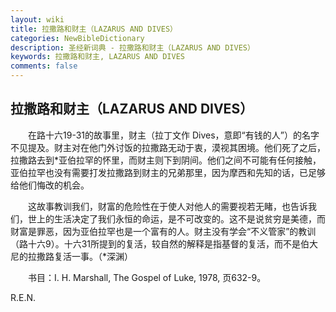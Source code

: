 ```yaml
---
layout: wiki
title: 拉撒路和财主（LAZARUS AND DIVES）
categories: NewBibleDictionary
description: 圣经新词典 - 拉撒路和财主（LAZARUS AND DIVES）
keywords: 拉撒路和财主, LAZARUS AND DIVES
comments: false
---
```


## 拉撒路和财主（LAZARUS AND DIVES）

　　在路十六19-31的故事里，财主（拉丁文作 Dives，意即“有钱的人”）的名字不见提及。财主对在他门外讨饭的拉撒路无动于衷，漠视其困境。他们死了之后，拉撒路去到*亚伯拉罕的怀里，而财主则下到阴间。他们之间不可能有任何接触，亚伯拉罕也没有需要打发拉撒路到财主的兄弟那里，因为摩西和先知的话，已足够给他们悔改的机会。

　　这故事教训我们，财富的危险性在于使人对他人的需要视若无睹，也告诉我们，世上的生活决定了我们永恒的命运，是不可改变的。这不是说贫穷是美德，而财富是罪恶，因为亚伯拉罕也是一个富有的人。财主没有学会“不义管家”的教训（路十六9）。十六31所提到的复活，较自然的解释是指基督的复活，而不是伯大尼的拉撒路复活一事。（*深渊）

　　书目：I. H. Marshall, The Gospel of Luke, 1978, 页632-9。

R.E.N.








